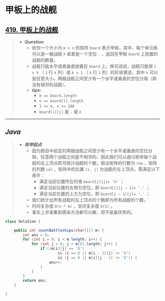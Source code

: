 # 甲板上的战舰

## [419. 甲板上的战舰](https://leetcode.cn/problems/battleships-in-a-board/)

> - ***Question***
>   - 给你一个大小为 `m x n` 的矩阵 `board` 表示甲板，其中，每个单元格可以是一艘战舰 `X` 或者是一个空位 `.` ，返回在甲板 `board` 上放置的战舰的数量。
>   - 战舰只能水平或者垂直放置在 `board` 上。换句话说，战舰只能按 `1 x k` （ `1` 行 `k` 列）或 `k x 1` （ `k` 行 `1` 列）的形状建造，其中 `k` 可以是任意大小。两艘战舰之间至少有一个水平或垂直的空位分隔（即没有相邻的战舰）。
>   - ***tips:***
>     - `m == board.length`
>     - `n == board[i].length`
>     - `1 <= m, n <= 200`
>     - `board[i][j]` 是 `.` 或 `X`

---

## *Java*

> - ***枚举起点***
>   - 因为题目中给定的两艘战舰之间至少有一个水平或垂直的空位分隔，任意两个战舰之间是不相邻的，因此我们可以通过枚举每个战舰的左上顶点即可统计战舰的个数。假设矩阵的行数为 `row` ，矩阵的列数 `col` ，矩阵中的位置 `(i, j)` 为战舰的左上顶点，需满足以下条件：
>     - 满足当前位置所在的值 `board[i][j]= 'X'` ；
>     - 满足当前位置的左侧为空位，即 `board[i][j − 1]= '.'` ；
>     - 满足当前位置的上方为空位，即 `board[i − 1][j]= '.'` ；
>   - 我们统计出所有战舰的左上顶点的个数即为所有战舰的个数。
>   - 时间复杂度 `O(n * m)` ，空间复杂度 `O(1)` 。
>   - 事实上并查集和感染方法都可以解，但不是最优秀的。

```java
class Solution {

    public int countBattleships(char[][] m) {
        int ans = 0;
        for (int i = 0; i < m.length; i++) {
            for (int j = 0; j < m[0].length; j++) {
                if ((m[i][j] == 'X')
                        && (i == 0 || m[i - 1][j] != 'X')
                        && (j == 0 || m[i][j - 1] != 'X')) {
                    ans++;
                }
            }
        }
        return ans;
    }

}
```

